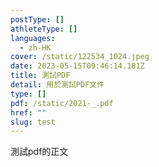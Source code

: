 ```yaml
---
postType: []
athleteType: []
languages:
  - zh-HK
cover: /static/122534_1024.jpeg
date: 2023-05-15T09:46:14.181Z
title: 測試PDF
detail: 用於測試PDF文件
type: []
pdf: /static/2021-_.pdf
href: ""
slug: test
---
```

測試pdf的正文